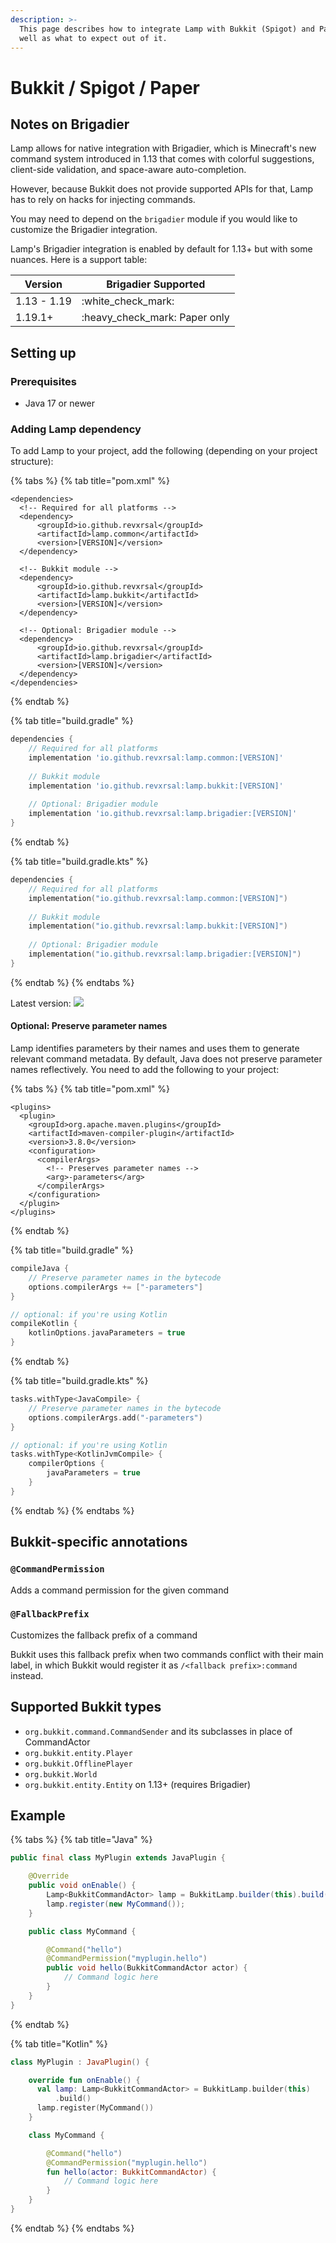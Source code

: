 ```yaml
---
description: >-
  This page describes how to integrate Lamp with Bukkit (Spigot) and Paper, as
  well as what to expect out of it.
---
```


# Bukkit / Spigot / Paper

## Notes on Brigadier

Lamp allows for native integration with Brigadier, which is Minecraft's new command system introduced in 1.13 that comes with colorful suggestions, client-side validation, and space-aware auto-completion.

However, because Bukkit does not provide supported APIs for that, Lamp has to rely on hacks for injecting commands.

You may need to depend on the `brigadier` module if you would like to customize the Brigadier integration.

Lamp's Brigadier integration is enabled by default for 1.13+ but with some nuances. Here is a support table:

| Version         | Brigadier Supported                                               |
| --------------- | ----------------------------------------------------------------- |
| 1.13 - 1.19     | :white\_check\_mark:                                              |
| 1.19.1+         | :heavy\_check\_mark: Paper only                                   |

## Setting up

### Prerequisites

* Java 17 or newer

### Adding Lamp dependency

To add Lamp to your project, add the following (depending on your project structure):

{% tabs %}
{% tab title="pom.xml" %}
```markup
<dependencies>
  <!-- Required for all platforms -->
  <dependency>
      <groupId>io.github.revxrsal</groupId>
      <artifactId>lamp.common</artifactId> 
      <version>[VERSION]</version>
  </dependency>

  <!-- Bukkit module -->
  <dependency>
      <groupId>io.github.revxrsal</groupId>
      <artifactId>lamp.bukkit</artifactId>
      <version>[VERSION]</version>
  </dependency>  
  
  <!-- Optional: Brigadier module -->
  <dependency>
      <groupId>io.github.revxrsal</groupId>
      <artifactId>lamp.brigadier</artifactId>
      <version>[VERSION]</version>
  </dependency>
</dependencies>
```
{% endtab %}

{% tab title="build.gradle" %}
```groovy
dependencies {
    // Required for all platforms
    implementation 'io.github.revxrsal:lamp.common:[VERSION]'
   
    // Bukkit module
    implementation 'io.github.revxrsal:lamp.bukkit:[VERSION]'
   
    // Optional: Brigadier module
    implementation 'io.github.revxrsal:lamp.brigadier:[VERSION]'
}
```
{% endtab %}

{% tab title="build.gradle.kts" %}
```kotlin
dependencies {
    // Required for all platforms
    implementation("io.github.revxrsal:lamp.common:[VERSION]")
    
    // Bukkit module
    implementation("io.github.revxrsal:lamp.bukkit:[VERSION]")
    
    // Optional: Brigadier module
    implementation("io.github.revxrsal:lamp.brigadier:[VERSION]")
}
```
{% endtab %}
{% endtabs %}

Latest version: ![](https://img.shields.io/maven-metadata/v/https/repo1.maven.org/maven2/io/github/revxrsal/lamp.common/maven-metadata.xml.svg?label=maven%20central\&colorB=brightgreen)

#### Optional: Preserve parameter names

Lamp identifies parameters by their names and uses them to generate relevant command metadata. By default, Java does not preserve parameter names reflectively. You need to add the following to your project:

{% tabs %}
{% tab title="pom.xml" %}
```markup
<plugins>
  <plugin>
    <groupId>org.apache.maven.plugins</groupId>
    <artifactId>maven-compiler-plugin</artifactId>
    <version>3.8.0</version>
    <configuration>
      <compilerArgs>
        <!-- Preserves parameter names -->
        <arg>-parameters</arg>
      </compilerArgs>
    </configuration>
  </plugin>
</plugins>
```
{% endtab %}

{% tab title="build.gradle" %}
```groovy
compileJava { 
    // Preserve parameter names in the bytecode
    options.compilerArgs += ["-parameters"]
}

// optional: if you're using Kotlin
compileKotlin {
    kotlinOptions.javaParameters = true
}
```
{% endtab %}

{% tab title="build.gradle.kts" %}
```kotlin
tasks.withType<JavaCompile> {
    // Preserve parameter names in the bytecode
    options.compilerArgs.add("-parameters")
}

// optional: if you're using Kotlin
tasks.withType<KotlinJvmCompile> {
    compilerOptions {
        javaParameters = true
    }
}
```
{% endtab %}
{% endtabs %}

## Bukkit-specific annotations

### `@CommandPermission`

Adds a command permission for the given command

### `@FallbackPrefix`

Customizes the fallback prefix of a command

Bukkit uses this fallback prefix when two commands conflict with their main label, in which Bukkit would register it as `/<fallback prefix>:command` instead.

## Supported Bukkit types

* `org.bukkit.command.CommandSender` and its subclasses in place of CommandActor
* `org.bukkit.entity.Player`
* `org.bukkit.OfflinePlayer`
* `org.bukkit.World`
* `org.bukkit.entity.Entity` on 1.13+ (requires Brigadier)

## Example

{% tabs %}
{% tab title="Java" %}
```java
public final class MyPlugin extends JavaPlugin {

    @Override
    public void onEnable() {
        Lamp<BukkitCommandActor> lamp = BukkitLamp.builder(this).build();
        lamp.register(new MyCommand());
    }

    public class MyCommand {

        @Command("hello")
        @CommandPermission("myplugin.hello")
        public void hello(BukkitCommandActor actor) {
            // Command logic here
        }
    }
}
```
{% endtab %}

{% tab title="Kotlin" %}
```kotlin
class MyPlugin : JavaPlugin() {

    override fun onEnable() {
      val lamp: Lamp<BukkitCommandActor> = BukkitLamp.builder(this)
          .build()
      lamp.register(MyCommand())
    }

    class MyCommand {

        @Command("hello")
        @CommandPermission("myplugin.hello")
        fun hello(actor: BukkitCommandActor) {
            // Command logic here
        }
    }
}
```
{% endtab %}
{% endtabs %}

